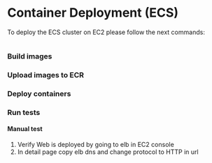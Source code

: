 # Container Deployment (ECS)

To deploy the ECS cluster on EC2 please follow the next commands:  

```sh

```

### Build images

### Upload images to ECR

### Deploy containers

### Run tests


#### Manual test
1. Verify Web is deployed by going to elb in EC2 console
2. In detail page copy elb dns and change protocol to HTTP in url